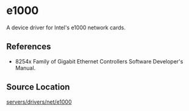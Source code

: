 # e1000
A device driver for Intel's e1000 network cards.

## References
- 8254x Family of Gigabit Ethernet Controllers Software Developer's Manual.

## Source Location
[servers/drivers/net/e1000](https://github.com/nuta/resea/tree/master/servers/drivers/net/e1000)
